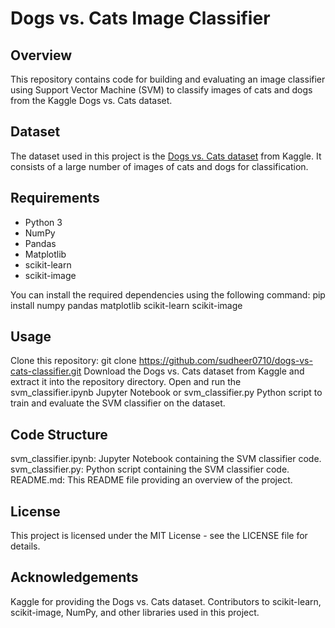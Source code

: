 # Dogs vs. Cats Image Classifier

## Overview

This repository contains code for building and evaluating an image classifier using Support Vector Machine (SVM) to classify images of cats and dogs from the Kaggle Dogs vs. Cats dataset.

## Dataset

The dataset used in this project is the [Dogs vs. Cats dataset](https://www.kaggle.com/c/dogs-vs-cats/data) from Kaggle. It consists of a large number of images of cats and dogs for classification.

## Requirements

- Python 3
- NumPy
- Pandas
- Matplotlib
- scikit-learn
- scikit-image

You can install the required dependencies using the following command:
pip install numpy pandas matplotlib scikit-learn scikit-image

## Usage
Clone this repository:
git clone https://github.com/sudheer0710/dogs-vs-cats-classifier.git
Download the Dogs vs. Cats dataset from Kaggle and extract it into the repository directory.
Open and run the svm_classifier.ipynb Jupyter Notebook or svm_classifier.py Python script to train and evaluate the SVM classifier on the dataset.

## Code Structure
svm_classifier.ipynb: Jupyter Notebook containing the SVM classifier code.
svm_classifier.py: Python script containing the SVM classifier code.
README.md: This README file providing an overview of the project.

## License
This project is licensed under the MIT License - see the LICENSE file for details.

## Acknowledgements
Kaggle for providing the Dogs vs. Cats dataset.
Contributors to scikit-learn, scikit-image, NumPy, and other libraries used in this project.
